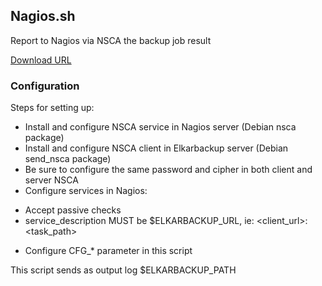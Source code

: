 ## Nagios.sh

Report to Nagios via NSCA the backup job result

[Download URL](https://github.com/elkarbackup/elkarbackup-scripts/raw/master/Nagios/Nagios.sh)

### Configuration

Steps for setting up:

 - Install and configure NSCA service in Nagios server (Debian nsca package)
 - Install and configure NSCA client in Elkarbackup server (Debian send_nsca package)
 - Be sure to configure the same password and cipher in both client and server NSCA
 - Configure services in Nagios:
  * Accept passive checks
  * service_description MUST be $ELKARBACKUP_URL, ie: <client_url>:<task_path>
 - Configure CFG_* parameter in this script

This script sends as output log $ELKARBACKUP_PATH

